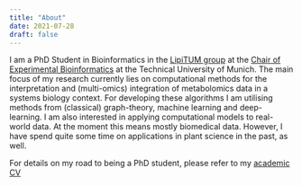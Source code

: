 ```yaml
---
title: "About"
date: 2021-07-28
draft: false
---
```


I am a PhD Student in Bioinformatics in the [LipiTUM group](https://www.lipitum.de) at the [Chair of Experimental Bioinformatics](https://www1.ls.tum.de/en/exbio/home/) at the Technical University of Munich.
The main focus of my research currently lies on computational methods for the interpretation and (multi-omics) integration of metabolomics data in a systems biology context.
For developing these algorithms I am utilising methods from (classical) graph-theory, machine learning and deep-learning.
I am also interested in applying computational models to real-world data. At the moment this means mostly biomedical data. However, I have spend quite some time on applications in plant science in the past, as well.

<!-- TODO: add a note on what I also enjoy (TDA, etc.) -->

For details on my road to being a PhD student, please refer to my [academic CV](/cv/NikolaiKoehler_academicCV2204.pdf)

